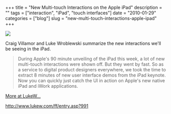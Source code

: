 +++
title = "New Multi-touch Interactions on the Apple iPad"
description = ""
tags = ["interaction", "iPad", "touch interfaces"]
date = "2010-01-29"
categories = ["blog"]
slug = "new-multi-touch-interactions-apple-ipad"
+++



  <div class="notebook-screenshot"><a href="http://www.lukew.com/ff/entry.asp?991"><img src="//media.konigi.com/bluga/wt4b630611958c1_large.jpg"/></a></div><p>Craig Villamor and Luke Wroblewski summarize the new interactions we'll be seeing in the iPad.</p>

<p><blockquote>During Apple's 90 minute unveiling of the iPad this week, a lot of new multi-touch interactions were shown off. But they went by fast. So as a service to digital product designers everywhere, we took the time to extract 8 minutes of new user interface demos from the iPad keynote. Now you can quickly just catch the UI in action on Apple's new native iPad and iWork applications.</blockquote></p>

<p><a href="http://www.lukew.com/ff/entry.asp?991">More at LukeW...</a></p>

    
  <a href="http://www.lukew.com/ff/entry.asp?991">http://www.lukew.com/ff/entry.asp?991</a>
